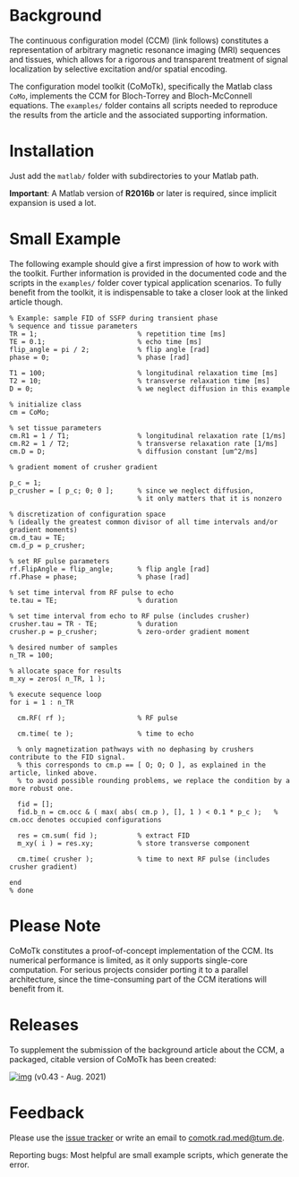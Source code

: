 

# Background

The continuous configuration model (CCM) (link follows) constitutes a representation
of arbitrary magnetic resonance imaging (MRI) sequences and tissues, which allows for
a rigorous and transparent treatment of signal localization by
selective excitation and/or spatial encoding.

The configuration model toolkit (CoMoTk), specifically the Matlab class `CoMo`, implements the CCM
for Bloch-Torrey and Bloch-McConnell equations.
The `examples/` folder contains all scripts needed to reproduce the results from the article and
the associated supporting information.


# Installation

Just add the `matlab/` folder with subdirectories to your Matlab path.

**Important**: A Matlab version of **R2016b** or later is required, since implicit expansion is used a lot.


# Small Example

The following example should give a first impression of how to work with the toolkit.
Further information is provided in the documented code and the scripts in the `examples/` folder cover typical application 
scenarios. To fully benefit from the toolkit, it is indispensable to take a closer look at the linked article though.

    % Example: sample FID of SSFP during transient phase 
    % sequence and tissue parameters
    TR = 1;                         % repetition time [ms]
    TE = 0.1;                       % echo time [ms]
    flip_angle = pi / 2;            % flip angle [rad]
    phase = 0;                      % phase [rad]
    
    T1 = 100;                       % longitudinal relaxation time [ms]
    T2 = 10;                        % transverse relaxation time [ms]
    D = 0;                          % we neglect diffusion in this example
    
    % initialize class
    cm = CoMo;      
    
    % set tissue parameters
    cm.R1 = 1 / T1;                 % longitudinal relaxation rate [1/ms]
    cm.R2 = 1 / T2;                 % transverse relaxation rate [1/ms]
    cm.D = D;                       % diffusion constant [um^2/ms]
    
    % gradient moment of crusher gradient
    
    p_c = 1;
    p_crusher = [ p_c; 0; 0 ];      % since we neglect diffusion,
                                    % it only matters that it is nonzero
    
    % discretization of configuration space
    % (ideally the greatest common divisor of all time intervals and/or gradient moments)
    cm.d_tau = TE;
    cm.d_p = p_crusher;
    
    % set RF pulse parameters
    rf.FlipAngle = flip_angle;      % flip angle [rad]
    rf.Phase = phase;               % phase [rad]
    
    % set time interval from RF pulse to echo
    te.tau = TE;                    % duration
    
    % set time interval from echo to RF pulse (includes crusher)
    crusher.tau = TR - TE;          % duration
    crusher.p = p_crusher;          % zero-order gradient moment
    
    % desired number of samples
    n_TR = 100;
    
    % allocate space for results
    m_xy = zeros( n_TR, 1 );
    
    % execute sequence loop
    for i = 1 : n_TR                
    
      cm.RF( rf );                  % RF pulse
    
      cm.time( te );                % time to echo
    
      % only magnetization pathways with no dephasing by crushers contribute to the FID signal.
      % this corresponds to cm.p == [ O; O; O ], as explained in the article, linked above. 
      % to avoid possible rounding problems, we replace the condition by a more robust one.
    
      fid = [];
      fid.b_n = cm.occ & ( max( abs( cm.p ), [], 1 ) < 0.1 * p_c );   % cm.occ denotes occupied configurations
    
      res = cm.sum( fid );          % extract FID
      m_xy( i ) = res.xy;           % store transverse component
    
      cm.time( crusher );           % time to next RF pulse (includes crusher gradient)
    
    end
    % done


# Please Note

CoMoTk constitutes a proof-of-concept implementation of the CCM.
Its numerical performance is limited, as it only supports single-core computation.
For serious projects consider porting it to a parallel architecture, since the time-consuming
part of the CCM iterations will benefit from it. 


# Releases

To supplement the submission of the background article about the CCM, a packaged, citable version of CoMoTk has been created:

[![img](https://zenodo.org/badge/DOI/10.5281/zenodo.5347194.svg)](https://doi.org/10.5281/zenodo.5347194) (v0.43 - Aug. 2021)


# Feedback

Please use the [issue tracker](https://github.com/cganter/CoMoTk/issues) or write an email to [comotk.rad.med@tum.de](mailto:comotk.rad.med@tum.de).

Reporting bugs: Most helpful are small example scripts, which generate the error.

